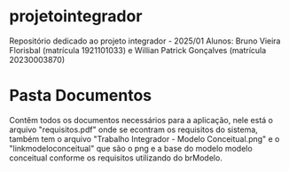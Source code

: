 # projetointegrador
Repositório dedicado ao projeto integrador - 2025/01
Alunos: Bruno Vieira Florisbal (matrícula 1921101033) e Willian Patrick Gonçalves (matrícula 20230003870)

# Pasta Documentos
Contêm todos os documentos necessários para a aplicação, nele
está o arquivo "requisitos.pdf" onde se econtram os requisitos 
do sistema, também tem o arquivo "Trabalho Integrador - Modelo Conceitual.png"
e o "linkmodeloconceitual" que são o png e a base do modelo modelo conceitual 
conforme os requisitos utilizando do brModelo.


